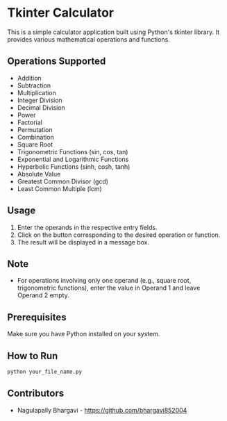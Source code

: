 # Tkinter Calculator

This is a simple calculator application built using Python's tkinter library. It provides various mathematical operations and functions.

## Operations Supported

- Addition
- Subtraction
- Multiplication
- Integer Division
- Decimal Division
- Power
- Factorial
- Permutation
- Combination
- Square Root
- Trigonometric Functions (sin, cos, tan)
- Exponential and Logarithmic Functions
- Hyperbolic Functions (sinh, cosh, tanh)
- Absolute Value
- Greatest Common Divisor (gcd)
- Least Common Multiple (lcm)

## Usage

1. Enter the operands in the respective entry fields.
2. Click on the button corresponding to the desired operation or function.
3. The result will be displayed in a message box.

## Note

- For operations involving only one operand (e.g., square root, trigonometric functions), enter the value in Operand 1 and leave Operand 2 empty.

## Prerequisites

Make sure you have Python installed on your system.

## How to Run

```bash
python your_file_name.py
```

## Contributors

- Nagulapally Bhargavi - https://github.com/bhargavi852004
